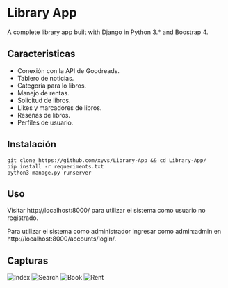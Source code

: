 # Library App

A complete library app built with Django in Python 3.* and Boostrap 4.

## Caracteristicas

- Conexión con la API de Goodreads.
- Tablero de noticias.
- Categoría para lo libros.
- Manejo de rentas.
- Solicitud de libros.
- Likes y marcadores de libros.
- Reseñas de libros.
- Perfiles de usuario.

## Instalación

    git clone https://github.com/xyvs/Library-App && cd Library-App/
    pip install -r requeriments.txt
    python3 manage.py runserver

## Uso

Visitar http://localhost:8000/ para utilizar el sistema como usuario no registrado.

Para utilizar el sistema como administrador ingresar como admin:admin en http://localhost:8000/accounts/login/.

## Capturas

![Index](https://i.imgur.com/JYZ7nyH.png)
![Search](https://i.imgur.com/BmdqqGG.png)
![Book](https://i.imgur.com/wdNTwJW.png)
![Rent](https://i.imgur.com/93ZaYxv.png)
